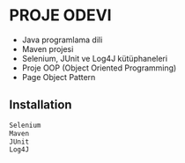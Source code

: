 # PROJE ODEVI

- Java programlama dili
- Maven projesi
- Selenium, JUnit ve Log4J kütüphaneleri
- Proje OOP (Object Oriented Programming) 
- Page Object Pattern

## Installation

```bash
Selenium
Maven 
JUnit 
Log4J 
```
